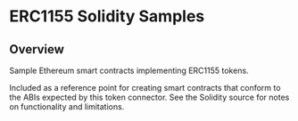 # ERC1155 Solidity Samples

## Overview

Sample Ethereum smart contracts implementing ERC1155 tokens.

Included as a reference point for creating smart contracts that conform
to the ABIs expected by this token connector. See the Solidity source for
notes on functionality and limitations.